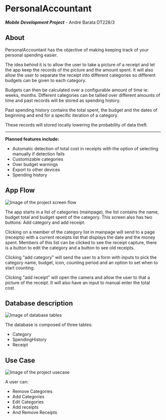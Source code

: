 # PersonalAccountant
**_Mobile Development Project_** - André Barata DT228/3


## About
PersonalAccountant has the objective of making keeping track of your personal spending easier.

The idea behind it is to allow the user to take a picture of a receipt and let the app keep the records of the picture and the amount spent. It will also allow the user to separate the receipt into different categories so different budgets can be given to each category.

Budgets can then be calculated over a configurable amount of time ie: weeks, months. Different categories can be tallied over different amounts of time and past records will be stored as spending history.

Past spending history contains the total spent, the budget and the dates of beginning and end for a specific iteration of a category.

These records will stored locally lowering the probability of data theft.

---


**Planned features include:**

* Automatic detection of total cost in receipts
with the option of selecting manually if detection fails
* Customizable categories
* Over budget warnings
* Export to other devices
* Spending history

<!-- \clearpage -->


## App Flow

![Image of the project screen flow](README_images/AppFlow.png)

The app starts in a list of categories (mainpage), the list contains the name, budget total and budget spent of the category. This screen also has two buttons: Add category and add receipt.

Clicking on a member of the category list in mainpage will send to a page (receipts) with a current receipts list that displays the date and the money spent. Members of this list can be clicked to see the receipt capture, there is a button to edit the category and a button to see old receipts.

Clicking "add category" will send the user to a form with inputs to pick the category name, budget, icon, counting period and an option to set when to start counting.

Clicking "add receipt" will open the camera and allow the user to that a picture of the receipt. It will also have an input to manual enter the total cost.

<!-- \clearpage -->

## Database description

![Image of database tables](README_images/PersonalAccountant.png)

The database is composed of three tables:

* Category
* SpendingHistory
* Receipt

<!-- \clearpage  -->

## Use Case

![Image of the project usecase](README_images/UseCase.png)

A user can:

* Remove Categories
* Add Categories
* Edit Categories
* Add receipts
* And Remove Receipts

<!-- \clearpage -->
